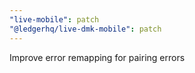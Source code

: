 ```yaml
---
"live-mobile": patch
"@ledgerhq/live-dmk-mobile": patch
---
```


Improve error remapping for pairing errors
